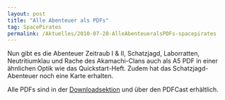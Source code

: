```yaml
---
layout: post
title: "Alle Abenteuer als PDFs"
tag: SpacePirates
permalink: /Aktuelles/2010-07-28-AlleAbenteueralsPDFs-spacepirates
---
```


Nun gibt es die Abenteuer Zeitraub I &amp; II, Schatzjagd, Laborratten, Neutritiumklau und Rache des Akamachi-Clans auch als A5 PDF in einer ähnlichen Optik wie das Quickstart-Heft. Zudem hat das Schatzjagd-Abenteuer noch eine Karte erhalten.

Alle PDFs sind in der [Downloadsektion](https://spacepirates.jcgames.de/Publikationen/) und über den PDFCast erhältlich.
